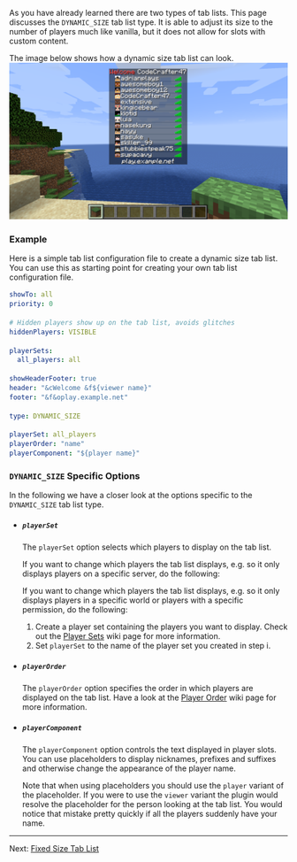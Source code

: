 As you have already learned there are two types of tab lists.
This page discusses the `DYNAMIC_SIZE` tab list type.
It is able to adjust its size to the number of players much like vanilla, but it does not allow for slots with custom content.

The image below shows how a dynamic size tab list can look.
![](images/dynamic-size-ato.png)

### Example

Here is a simple tab list configuration file to create a dynamic size tab list.
You can use this as starting point for creating your own tab list configuration file.

```yaml
showTo: all
priority: 0

# Hidden players show up on the tab list, avoids glitches
hiddenPlayers: VISIBLE

playerSets:
  all_players: all

showHeaderFooter: true
header: "&cWelcome &f${viewer name}"
footer: "&f&oplay.example.net"

type: DYNAMIC_SIZE

playerSet: all_players
playerOrder: "name"
playerComponent: "${player name}"
```

### `DYNAMIC_SIZE` Specific Options

In the following we have a closer look at the options specific to the `DYNAMIC_SIZE` tab list type.

* ##### `playerSet`

    The `playerSet` option selects which players to display on the tab list.
    
    [!]: ifBTLP
    If you want to change which players the tab list displays, e.g. so it only displays players on a specific server, do the following:
    
    [!]: endIf
    [!]: ifATO
    If you want to change which players the tab list displays, e.g. so it only displays players in a specific world or players with a specific permission, do the following:
    
    [!]: endIf
    1.  Create a player set containing the players you want to display.
        Check out the [Player Sets](Player-Sets) wiki page for more information.
    2.  Set `playerSet` to the name of the player set you created in step i.

* ##### `playerOrder`

    The `playerOrder` option specifies the order in which players are displayed on the tab list.
    Have a look at the [Player Order](Player-Order) wiki page for more information.

* ##### `playerComponent`
    
    The `playerComponent` option controls the text displayed in player slots.
    You can use placeholders to display nicknames, prefixes and suffixes and otherwise change the appearance of the player name.
    
    Note that when using placeholders you should use the `player` variant of the placeholder.
    If you were to use the `viewer` variant the plugin would resolve the placeholder for the person looking at the tab list.
    You would notice that mistake pretty quickly if all the players suddenly have your name.

--------------------------------------------------------------------------------

Next: [Fixed Size Tab List](Fixed-Size-Tab-List)